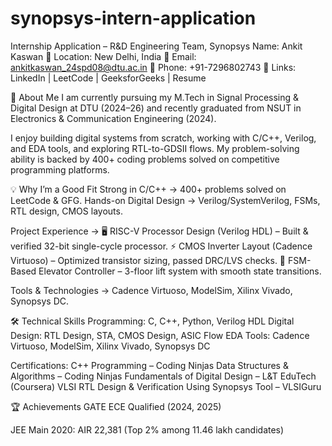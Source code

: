# synopsys-intern-application

Internship Application – R&D Engineering Team, Synopsys
Name: Ankit Kaswan
📍 Location: New Delhi, India
📧 Email: ankitkaswan_24spd08@dtu.ac.in
📱 Phone: +91-7296802743
🔗 Links: LinkedIn | LeetCode | GeeksforGeeks | Resume

🎯 About Me
I am currently pursuing my M.Tech in Signal Processing & Digital Design at DTU (2024–26) and recently graduated from NSUT in Electronics & Communication Engineering (2024).

I enjoy building digital systems from scratch, working with C/C++, Verilog, and EDA tools, and exploring RTL-to-GDSII flows. My problem-solving ability is backed by 400+ coding problems solved on competitive programming platforms.

💡 Why I’m a Good Fit
Strong in C/C++ → 400+ problems solved on LeetCode & GFG.
Hands-on Digital Design → Verilog/SystemVerilog, FSMs, RTL design, CMOS layouts.

Project Experience →
🖥 RISC-V Processor Design (Verilog HDL) – Built & verified 32-bit single-cycle processor.
⚡ CMOS Inverter Layout (Cadence Virtuoso) – Optimized transistor sizing, passed DRC/LVS checks.
🚪 FSM-Based Elevator Controller – 3-floor lift system with smooth state transitions.

Tools & Technologies → Cadence Virtuoso, ModelSim, Xilinx Vivado, Synopsys DC.

🛠 Technical Skills
Programming: C, C++, Python, Verilog HDL
Digital Design: RTL Design, STA, CMOS Design, ASIC Flow
EDA Tools: Cadence Virtuoso, ModelSim, Xilinx Vivado, Synopsys DC

Certifications:
C++ Programming – Coding Ninjas
Data Structures & Algorithms – Coding Ninjas
Fundamentals of Digital Design – L&T EduTech (Coursera)
VLSI RTL Design & Verification Using Synopsys Tool – VLSIGuru

🏆 Achievements
GATE ECE Qualified (2024, 2025)

JEE Main 2020: AIR 22,381 (Top 2% among 11.46 lakh candidates)
